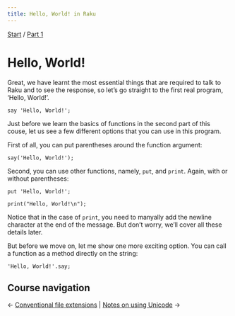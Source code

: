 ```yaml
---
title: Hello, World! in Raku
---
```


[Start](../) / [Part 1](../part1)

# Hello, World!

Great, we have learnt the most essential things that are required to talk to Raku and to see the response, so let’s go straight to the first real program, ‘Hello, World!’.

    say 'Hello, World!';

Just before we learn the basics of functions in the second part of this couse, let us see a few different options that you can use in this program.

First of all, you can put parentheses around the function argument:

    say('Hello, World!');

Second, you can use other functions, namely, `put`, and `print`. Again, with or without parentheses:

    put 'Hello, World!';

    print("Hello, World!\n");

Notice that in the case of `print`, you need to manyally add the newline character at the end of the message. But don’t worry, we’ll cover all these details later.

But before we move on, let me show one more exciting option. You can call a function as a method directly on the string:

    'Hello, World!'.say;

## Course navigation

← [Conventional file extensions](../conventional-file-extensions) | [Notes on using Unicode](../on-unicode) →
